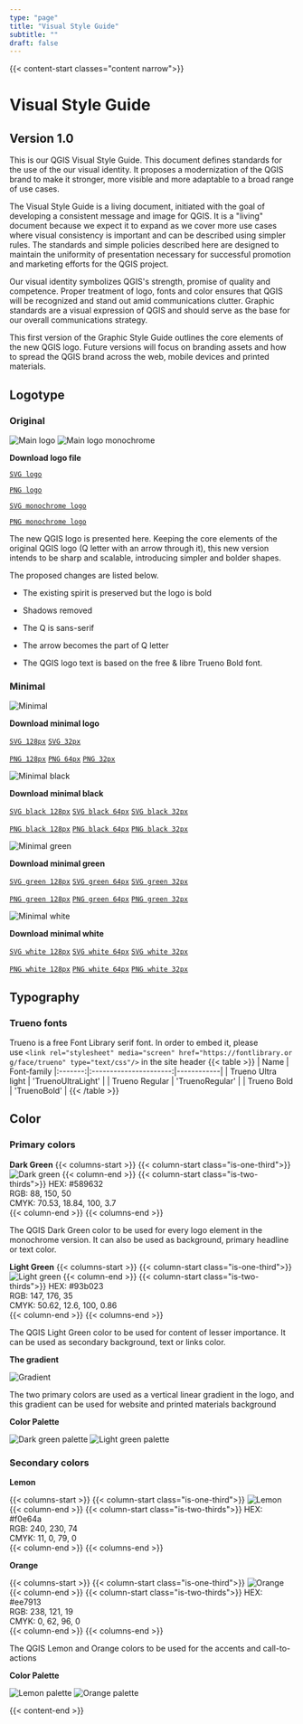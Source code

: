 ```yaml
---
type: "page"
title: "Visual Style Guide"
subtitle: ""
draft: false
---
```


{{< content-start classes="content narrow">}}

# Visual Style Guide

## Version 1.0

This is our QGIS Visual Style Guide. This document defines standards for the use of the our visual identity. It proposes a modernization of the QGIS brand to make it stronger, more visible and more adaptable to a broad range of use cases.

The Visual Style Guide is a living document, initiated with the goal of developing a consistent message and image for QGIS. It is a "living" document because we expect it to expand as we cover more use cases where visual consistency is important and can be described using simpler rules. The standards and simple policies described here are designed to maintain the uniformity of presentation necessary for successful promotion and marketing efforts for the QGIS project.

Our visual identity symbolizes QGIS's strength, promise of quality and competence. Proper treatment of logo, fonts and color ensures that QGIS will be recognized and stand out amid communications clutter. Graphic standards are a visual expression of QGIS and should serve as the base for our overall communications strategy.

This first version of the Graphic Style Guide outlines the core elements of the new QGIS logo. Future versions will focus on branding assets and how to spread the QGIS brand across the web, mobile devices and printed materials.

## Logotype 

### Original

![Main logo](/static/visual/main_logo.png) ![Main logo monochrome](/static/visual/main_logo_monochrome.png)

**Download logo file**

[`SVG logo`](/static/visual/qgis-logo.svg)

[`PNG logo`](/static/visual/qgis-logo.png)

[`SVG monochrome logo`](/static/visual/qgis-logo-monochrome.svg)

[`PNG monochrome logo`](/static/visual/qgis-logo-monochrome.png)

The new QGIS logo is presented here. Keeping the core elements of the original QGIS logo (Q letter with an arrow through it), this new version intends to be sharp and scalable, introducing simpler and bolder shapes.

The proposed changes are listed below.

-   The existing spirit is preserved but the logo is bold

-   Shadows removed

-   The Q is sans-serif

-   The arrow becomes the part of Q letter

-   The QGIS logo text is based on the free & libre Trueno Bold font.

### Minimal

![Minimal](/static/visual/minimal.png)

**Download minimal logo**

[`SVG 128px`](/static/visual/qgis-icon64.svg) [`SVG 32px`](/static/visual/qgis-icon32.svg)

[`PNG 128px`](/static/visual/qgis-icon128.png) [`PNG 64px`](/static/visual/qgis-icon64.png) [`PNG 32px`](/static/visual/qgis-icon32.png)

![Minimal black](/static/visual/minimal_black.png)

**Download minimal black**

[`SVG black 128px`](/static/visual/qgis-icon-black128.svg) [`SVG black 64px`](/static/visual/qgis-icon-black64.svg) [`SVG black 32px`](/static/visual/qgis-icon-black32.svg)

[`PNG black 128px`](/static/visual/qgis-icon-black128.png) [`PNG black 64px`](/static/visual/qgis-icon-black64.png) [`PNG black 32px`](/static/visual/qgis-icon-black32.png)

![Minimal green](/static/visual/minimal_green.png)

**Download minimal green**

[`SVG green 128px`](/static/visual/qgis-icon-green128.svg) [`SVG green 64px`](/static/visual/qgis-icon-green64.svg) [`SVG green 32px`](/static/visual/qgis-icon-green32.svg)

[`PNG green 128px`](/static/visual/qgis-icon-green128.png) [`PNG green 64px`](/static/visual/qgis-icon-green64.png) [`PNG green 32px`](/static/visual/qgis-icon-green32.png)

![Minimal white](/static/visual/minimal_white.png)

**Download minimal white**

[`SVG white 128px`](/static/visual/qgis-icon-white128.svg) [`SVG white 64px`](/static/visual/qgis-icon-white64.svg) [`SVG white 32px`](/static/visual/qgis-icon-white32.svg)

[`PNG white 128px`](/static/visual/qgis-icon-white128.png) [`PNG white 64px`](/static/visual/qgis-icon-white64.png) [`PNG white 32px`](/static/visual/qgis-icon-white32.png)

## Typography

### Trueno fonts

Trueno is a free Font Library serif font. In order to embed it, please use `<link rel="stylesheet" media="screen" href="https://fontlibrary.org/face/trueno" type="text/css"/>` in the site header
{{< table  >}}
| Name | Font-family
|:-------:|:----------------------:|------------|
| Trueno Ultra light     |  'TruenoUltraLight'   |
| Trueno Regular     | 'TruenoRegular'  |
| Trueno Bold    | 'TruenoBold'   | 
{{< /table >}}

##  Color

### Primary colors

**Dark Green**
{{< columns-start >}}
{{< column-start class="is-one-third">}}
![Dark green](/static/visual/dark_green.png)
{{< column-end >}}
{{< column-start class="is-two-thirds">}}
HEX: #589632  
RGB: 88, 150, 50  
CMYK: 70.53, 18.84, 100, 3.7  
{{< column-end >}}
{{< columns-end >}}

The QGIS Dark Green color to be used for every logo element in the monochrome version. It can also be used as background, primary headline or text color.

**Light Green**
{{< columns-start >}}
{{< column-start class="is-one-third">}}
![Light green](/static/visual/light_green.png)
{{< column-end >}}
{{< column-start class="is-two-thirds">}}
HEX: #93b023  
RGB: 147, 176, 35  
CMYK: 50.62, 12.6, 100, 0.86  
{{< column-end >}}
{{< columns-end >}}

The QGIS Light Green color to be used for content of lesser importance. It can be used as secondary background, text or links color.

**The gradient**

![Gradient](/static/visual/gradient.png)

The two primary colors are used as a vertical linear gradient in the logo, and this gradient can be used for website and printed materials background

**Color Palette**

![Dark green palette](/static/visual/dark_green_palette.png) ![Light green palette](/static/visual/light_green_palette.png)

### Secondary colors

**Lemon**

{{< columns-start >}}
{{< column-start class="is-one-third">}}
![Lemon](/static/visual/lemon.png)
{{< column-end >}}
{{< column-start class="is-two-thirds">}}
HEX: #f0e64a  
RGB: 240, 230, 74  
CMYK: 11, 0, 79, 0  
{{< column-end >}}
{{< columns-end >}}

**Orange**

{{< columns-start >}}
{{< column-start class="is-one-third">}}
![Orange](/static/visual/orange.png)
{{< column-end >}}
{{< column-start class="is-two-thirds">}}
HEX: #ee7913  
RGB: 238, 121, 19  
CMYK: 0, 62, 96, 0  
{{< column-end >}}
{{< columns-end >}}




The QGIS Lemon and Orange colors to be used for the accents and call-to-actions

**Color Palette**

![Lemon palette](/static/visual/lemon_palette.png) ![Orange palette](/static/visual/orange_palette.png)




{{< content-end >}}